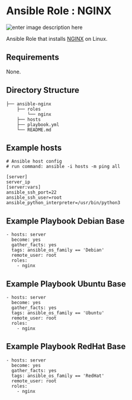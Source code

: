 # Ansible Role : NGINX
![enter image description here](https://www.nginx.com/wp-content/uploads/2018/02/ansible-unified-role_featured.jpg)

Ansible Role that installs [NGINX](https://www.nginx.com/) on Linux.

## Requirements
None.

## Directory Structure

    ├── ansible-nginx
        ├── roles
            └── nginx
        ├── hosts
        ├── playbook.yml
        └── README.md

## Example hosts

    # Ansible host config
    # run command: ansible -i hosts -m ping all
    
    [server]
    server_ip
    [server:vars]
    ansible_ssh_port=22
    ansible_ssh_user=root
    ansible_python_interpreter=/usr/bin/python3

## Example Playbook Debian Base

    - hosts: server
      become: yes
      gather_facts: yes
      tags: ansible_os_family == 'Debian'
      remote_user: root
      roles:
        - nginx

 
## Example Playbook Ubuntu Base

    - hosts: server
      become: yes
      gather_facts: yes
      tags: ansible_os_family == 'Ubuntu'
      remote_user: root
      roles:
        - nginx

 
## Example Playbook RedHat Base

    - hosts: server
      become: yes
      gather_facts: yes
      tags: ansible_os_family == 'RedHat'
      remote_user: root
      roles:
        - nginx

 